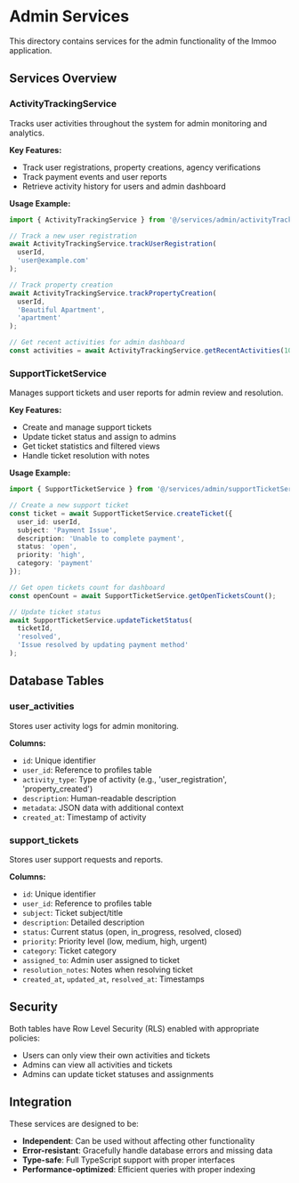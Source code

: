 # Admin Services

This directory contains services for the admin functionality of the Immoo application.

## Services Overview

### ActivityTrackingService

Tracks user activities throughout the system for admin monitoring and analytics.

**Key Features:**
- Track user registrations, property creations, agency verifications
- Track payment events and user reports
- Retrieve activity history for users and admin dashboard

**Usage Example:**
```typescript
import { ActivityTrackingService } from '@/services/admin/activityTrackingService';

// Track a new user registration
await ActivityTrackingService.trackUserRegistration(
  userId, 
  'user@example.com'
);

// Track property creation
await ActivityTrackingService.trackPropertyCreation(
  userId, 
  'Beautiful Apartment', 
  'apartment'
);

// Get recent activities for admin dashboard
const activities = await ActivityTrackingService.getRecentActivities(10);
```

### SupportTicketService

Manages support tickets and user reports for admin review and resolution.

**Key Features:**
- Create and manage support tickets
- Update ticket status and assign to admins
- Get ticket statistics and filtered views
- Handle ticket resolution with notes

**Usage Example:**
```typescript
import { SupportTicketService } from '@/services/admin/supportTicketService';

// Create a new support ticket
const ticket = await SupportTicketService.createTicket({
  user_id: userId,
  subject: 'Payment Issue',
  description: 'Unable to complete payment',
  status: 'open',
  priority: 'high',
  category: 'payment'
});

// Get open tickets count for dashboard
const openCount = await SupportTicketService.getOpenTicketsCount();

// Update ticket status
await SupportTicketService.updateTicketStatus(
  ticketId, 
  'resolved', 
  'Issue resolved by updating payment method'
);
```

## Database Tables

### user_activities
Stores user activity logs for admin monitoring.

**Columns:**
- `id`: Unique identifier
- `user_id`: Reference to profiles table
- `activity_type`: Type of activity (e.g., 'user_registration', 'property_created')
- `description`: Human-readable description
- `metadata`: JSON data with additional context
- `created_at`: Timestamp of activity

### support_tickets
Stores user support requests and reports.

**Columns:**
- `id`: Unique identifier
- `user_id`: Reference to profiles table
- `subject`: Ticket subject/title
- `description`: Detailed description
- `status`: Current status (open, in_progress, resolved, closed)
- `priority`: Priority level (low, medium, high, urgent)
- `category`: Ticket category
- `assigned_to`: Admin user assigned to ticket
- `resolution_notes`: Notes when resolving ticket
- `created_at`, `updated_at`, `resolved_at`: Timestamps

## Security

Both tables have Row Level Security (RLS) enabled with appropriate policies:
- Users can only view their own activities and tickets
- Admins can view all activities and tickets
- Admins can update ticket statuses and assignments

## Integration

These services are designed to be:
- **Independent**: Can be used without affecting other functionality
- **Error-resistant**: Gracefully handle database errors and missing data
- **Type-safe**: Full TypeScript support with proper interfaces
- **Performance-optimized**: Efficient queries with proper indexing
